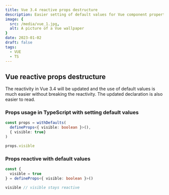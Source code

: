 ```yaml
---
title: Vue 3.4 reactive props destructure
description: Easier setting of default values for Vue component properties.
image: {
  src: /media/vue_1.jpg,
  alt: A picture of a Vue wallpaper
}
date: 2023-01-02
draft: false
tags:
  - VUE
  - TS
---
```


## Vue reactive props destructure

The reactivity in Vue 3.4 will be updated and the use of default values is much easier without breaking the reactivity.
The updated declaration is also easier to read.

### Props usage in TypeScript with setting default values

```ts
const props = withDefaults(
  defineProps<{ visible: boolean }>(),
  { visible: true}
)

props.visible
```

### Props reactive with default values

```ts
const {
  visible = true
} = defineProps<{ visible: boolean }>()

visible // visible stays reactive
```
